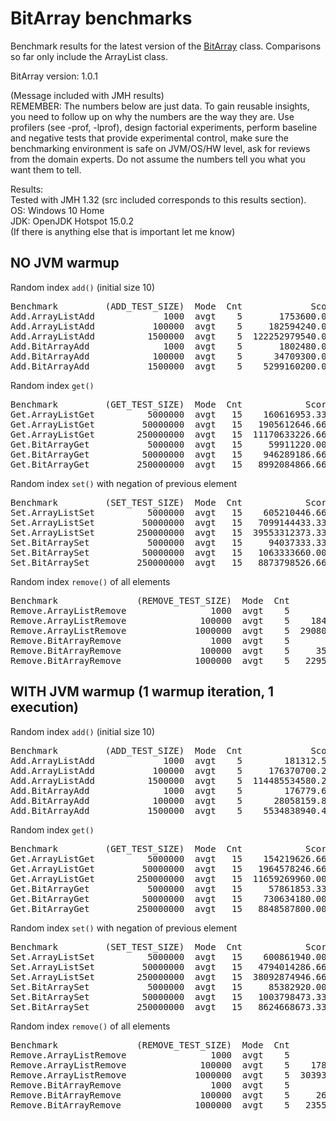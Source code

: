 # BitArray benchmarks
Benchmark results for the latest version of the [BitArray](https://github.com/Abductcows/java-bit-array) class. Comparisons so far only include the ArrayList<Boolean> class.

BitArray version: 1.0.1

(Message included with JMH results)  
REMEMBER: The numbers below are just data. To gain reusable insights, you need to follow up on
why the numbers are the way they are. Use profilers (see -prof, -lprof), design factorial
experiments, perform baseline and negative tests that provide experimental control, make sure
the benchmarking environment is safe on JVM/OS/HW level, ask for reviews from the domain experts.
Do not assume the numbers tell you what you want them to tell.

Results:   
Tested with JMH 1.32 (src included corresponds to this results section).  
OS: Windows 10 Home  
JDK: OpenJDK Hotspot 15.0.2  
(If there is anything else that is important let me know)  
  

## NO JVM warmup

Random index `add()` (initial size 10)
<pre>
Benchmark         (ADD_TEST_SIZE)  Mode  Cnt             Score             Error  Units
Add.ArrayListAdd             1000  avgt    5       1753600.000 ±      712866.467  ns/op
Add.ArrayListAdd           100000  avgt    5     182594240.000 ±    11493545.589  ns/op
Add.ArrayListAdd          1500000  avgt    5  122252979540.000 ± 28608386866.697  ns/op
Add.BitArrayAdd              1000  avgt    5       1802480.000 ±      459975.769  ns/op
Add.BitArrayAdd            100000  avgt    5      34709300.000 ±     2200343.035  ns/op
Add.BitArrayAdd           1500000  avgt    5    5299160200.000 ±   171565866.779  ns/op
</pre>
  
Random index `get()`
<pre>
Benchmark         (GET_TEST_SIZE)  Mode  Cnt            Score            Error  Units
Get.ArrayListGet          5000000  avgt   15    160616953.333 ±   14001015.171  ns/op
Get.ArrayListGet         50000000  avgt   15   1905612646.667 ±  100799817.907  ns/op
Get.ArrayListGet        250000000  avgt   15  11170633226.667 ± 1557366661.489  ns/op
Get.BitArrayGet           5000000  avgt   15     59911220.000 ±     634701.094  ns/op
Get.BitArrayGet          50000000  avgt   15    946289186.667 ±  270223355.738  ns/op
Get.BitArrayGet         250000000  avgt   15   8992084866.667 ±  724290733.784  ns/op
</pre>
  
Random index `set()` with negation of previous element
<pre>
Benchmark         (SET_TEST_SIZE)  Mode  Cnt            Score            Error  Units
Set.ArrayListSet          5000000  avgt   15    605210446.667 ±   71854235.559  ns/op
Set.ArrayListSet         50000000  avgt   15   7099144433.333 ±  403505309.060  ns/op
Set.ArrayListSet        250000000  avgt   15  39553312373.333 ± 1830106839.510  ns/op
Set.BitArraySet           5000000  avgt   15     94037333.333 ±    1463357.049  ns/op
Set.BitArraySet          50000000  avgt   15   1063333660.000 ±   40603563.839  ns/op
Set.BitArraySet         250000000  avgt   15   8873798526.667 ±   76510782.555  ns/op
</pre>

Random index `remove()` of all elements
<pre>
Benchmark               (REMOVE_TEST_SIZE)  Mode  Cnt            Score            Error  Units
Remove.ArrayListRemove                1000  avgt    5       481640.000 ±     838427.762  ns/op
Remove.ArrayListRemove              100000  avgt    5    184570700.000 ±    3988406.727  ns/op
Remove.ArrayListRemove             1000000  avgt    5  29080169499.800 ± 6646909241.029  ns/op
Remove.BitArrayRemove                 1000  avgt    5       646840.000 ±     412944.409  ns/op
Remove.BitArrayRemove               100000  avgt    5     35386080.200 ±    2515204.122  ns/op
Remove.BitArrayRemove              1000000  avgt    5   2295145679.800 ±   28725521.024  ns/op
</pre>

## WITH JVM warmup (1 warmup iteration, 1 execution)
  
Random index `add()` (initial size 10)
<pre>
Benchmark         (ADD_TEST_SIZE)  Mode  Cnt             Score             Error  Units
Add.ArrayListAdd             1000  avgt    5        181312.583 ±       55026.533  ns/op
Add.ArrayListAdd           100000  avgt    5     176370700.200 ±     4237978.727  ns/op
Add.ArrayListAdd          1500000  avgt    5  114485534580.200 ± 30819558546.621  ns/op
Add.BitArrayAdd              1000  avgt    5        176779.600 ±      130184.516  ns/op
Add.BitArrayAdd            100000  avgt    5      28058159.800 ±     1138979.871  ns/op
Add.BitArrayAdd           1500000  avgt    5    5534838940.400 ±   144473047.224  ns/op
</pre>
    
Random index `get()`
<pre>
Benchmark         (GET_TEST_SIZE)  Mode  Cnt            Score            Error  Units
Get.ArrayListGet          5000000  avgt   15    154219626.667 ±   10450705.384  ns/op
Get.ArrayListGet         50000000  avgt   15   1964578246.667 ±  248254205.739  ns/op
Get.ArrayListGet        250000000  avgt   15  11659269960.000 ± 3947954199.811  ns/op
Get.BitArrayGet           5000000  avgt   15     57861853.333 ±    2490168.220  ns/op
Get.BitArrayGet          50000000  avgt   15    730634180.000 ±   39620530.197  ns/op
Get.BitArrayGet         250000000  avgt   15   8848587800.000 ±  287880758.626  ns/op
</pre>
  
Random index `set()` with negation of previous element
<pre>
Benchmark         (SET_TEST_SIZE)  Mode  Cnt            Score            Error  Units
Set.ArrayListSet          5000000  avgt   15    600861940.000 ±   57843007.975  ns/op
Set.ArrayListSet         50000000  avgt   15   4794014286.667 ±  265542024.876  ns/op
Set.ArrayListSet        250000000  avgt   15  38092874946.667 ± 1420715928.985  ns/op
Set.BitArraySet           5000000  avgt   15     85382920.000 ±     769557.363  ns/op
Set.BitArraySet          50000000  avgt   15   1003798473.333 ±   28599449.251  ns/op
Set.BitArraySet         250000000  avgt   15   8624668673.333 ±   27363471.190  ns/op
</pre>

Random index `remove()` of all elements
<pre>
Benchmark               (REMOVE_TEST_SIZE)  Mode  Cnt            Score            Error  Units
Remove.ArrayListRemove                1000  avgt    5       162520.000 ±     271912.915  ns/op
Remove.ArrayListRemove              100000  avgt    5    178706260.000 ±   19063020.729  ns/op
Remove.ArrayListRemove             1000000  avgt    5  30393170620.000 ± 8098330872.082  ns/op
Remove.BitArrayRemove                 1000  avgt    5       196420.000 ±     184579.925  ns/op
Remove.BitArrayRemove               100000  avgt    5     26267860.000 ±    1760295.846  ns/op
Remove.BitArrayRemove              1000000  avgt    5   2355821960.000 ±  260728699.192  ns/op
</pre>


